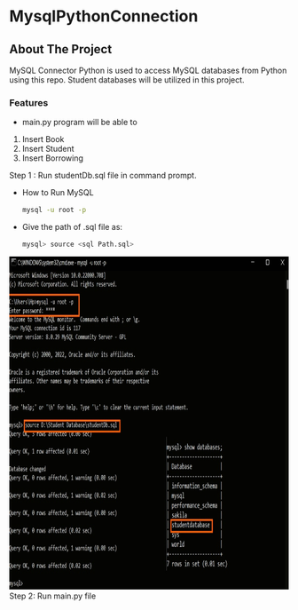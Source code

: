 # MysqlPythonConnection

## About The Project
MySQL Connector Python is used to access MySQL databases from Python using this repo. 
Student databases will be utilized in this project.

### Features

- main.py program will be able to
1. Insert Book
2. Insert Student
3. Insert Borrowing

Step 1 : Run studentDb.sql file in command prompt.
- How to Run MySQL 
  ```sh
  mysql -u root -p
  ```
	 	 
- Give the path of .sql file as:
  ```sh
  mysql> source <sql Path.sql>
  ```	

<div align="center">
  <a href="https://github.com/othneildrew/Best-README-Template">
    <img src="images/Terminal.jpg" alt="Logo" width="800" height="600">
  </a>
</div>
Step 2: Run main.py file


